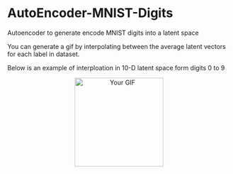 # AutoEncoder-MNIST-Digits
Autoencoder to generate encode MNIST digits into a latent space

You can generate a gif by interpolating between the average latent vectors for each label in dataset.

Below is an example of interploation in 10-D latent space form digits 0 to 9

<p align="center">
  <img src="https://github.com/ChaitanyaKatti/AutoEncoder-MNIST-Digits/assets/96473570/32972636-977a-4042-b257-ebe3b5a4cdcb" alt="Your GIF" width="200" height="200">
</p>
